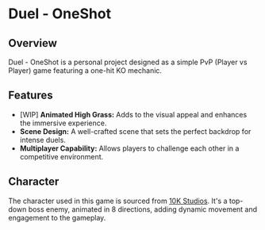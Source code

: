 # Duel - OneShot

## Overview
Duel - OneShot is a personal project designed as a simple PvP (Player vs Player) game featuring a one-hit KO mechanic.

## Features
- [WIP] **Animated High Grass:** Adds to the visual appeal and enhances the immersive experience.
- **Scene Design:** A well-crafted scene that sets the perfect backdrop for intense duels.
- **Multiplayer Capability:** Allows players to challenge each other in a competitive environment.

## Character
The character used in this game is sourced from [10K Studios](https://10kstudios.itch.io/top-down-boss-enemy-animated-8-directions). It's a top-down boss enemy, animated in 8 directions, adding dynamic movement and engagement to the gameplay.
